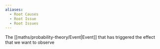```yaml
---
aliases:
  - Root Causes
  - Root Issue
  - Root Issues
---
```


The [[maths/probability-theory/Event|Event]] that has triggered the effect that we want to observe